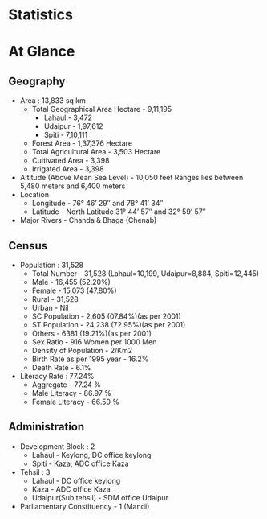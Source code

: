 # Statistics
# At Glance
## Geography
* Area : 13,833 sq km
    * Total Geographical Area Hectare - 9,11,195
        * Lahaul - 3,472
        * Udaipur - 1,97,612
        * Spiti - 7,10,111
    * Forest Area - 1,37,376 Hectare
    * Total Agricultural Area - 3,503 Hectare
    * Cultivated Area - 3,398
    * Irrigated Area - 3,398
* Altitude (Above Mean Sea Level) - 10,050 feet Ranges lies between 5,480 meters and 6,400 meters
* Location
    * Longitude - 76° 46’ 29″ and 78° 41’ 34″
    * Latitude - North Latitude 31° 44’ 57″ and 32° 59’ 57″
* Major Rivers - Chanda & Bhaga (Chenab)
## Census
* Population : 31,528
    * Total Number - 31,528 (Lahaul=10,199, Udaipur=8,884, Spiti=12,445)
    * Male - 16,455 (52.20%)
    * Female - 15,073 (47.80%)
    * Rural - 31,528
    * Urban - Nil
    * SC Population - 2,605 (07.84%)(as per 2001)
    * ST Population - 24,238 (72.95%)(as per 2001)
    * Others - 6381 (19.21%)(as per 2001)
    * Sex Ratio - 916 Women per 1000 Men
    * Density of Population - 2/Km2
    * Birth Rate as per 1995 year - 16.2%
    * Death Rate - 6.1%
* Literacy Rate : 77.24%
    * Aggregate - 77.24 %
    * Male Literacy - 86.97 %
    * Female Literacy - 66.50 %
## Administration
* Development Block : 2
    * Lahaul - Keylong, DC office keylong
    * Spiti - Kaza, ADC office Kaza
* Tehsil : 3
    * Lahaul - DC office keylong
    * Kaza - ADC office Kaza
    * Udaipur(Sub tehsil) - SDM office Udaipur
* Parliamentary Constituency - 1 (Mandi)